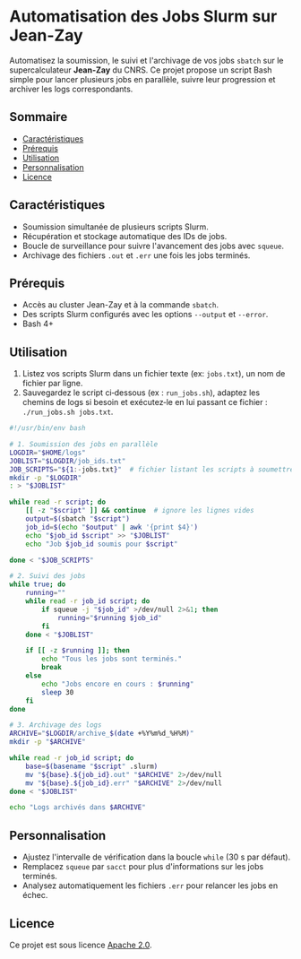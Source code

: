 # Automatisation des Jobs Slurm sur Jean-Zay

Automatisez la soumission, le suivi et l'archivage de vos jobs `sbatch` sur le supercalculateur **Jean-Zay** du CNRS. Ce projet propose un script Bash simple pour lancer plusieurs jobs en parallèle, suivre leur progression et archiver les logs correspondants.

## Sommaire
- [Caractéristiques](#caractéristiques)
- [Prérequis](#prérequis)
- [Utilisation](#utilisation)
- [Personnalisation](#personnalisation)
- [Licence](#licence)

## Caractéristiques
- Soumission simultanée de plusieurs scripts Slurm.
- Récupération et stockage automatique des IDs de jobs.
- Boucle de surveillance pour suivre l'avancement des jobs avec `squeue`.
- Archivage des fichiers `.out` et `.err` une fois les jobs terminés.

## Prérequis
- Accès au cluster Jean-Zay et à la commande `sbatch`.
- Des scripts Slurm configurés avec les options `--output` et `--error`.
- Bash 4+

## Utilisation
1. Listez vos scripts Slurm dans un fichier texte (ex: `jobs.txt`), un nom de fichier par ligne.
2. Sauvegardez le script ci‑dessous (ex : `run_jobs.sh`), adaptez les chemins de logs si besoin et exécutez‑le en lui passant ce fichier : `./run_jobs.sh jobs.txt`.

```bash
#!/usr/bin/env bash

# 1. Soumission des jobs en parallèle
LOGDIR="$HOME/logs"
JOBLIST="$LOGDIR/job_ids.txt"
JOB_SCRIPTS="${1:-jobs.txt}"  # fichier listant les scripts à soumettre
mkdir -p "$LOGDIR"
: > "$JOBLIST"

while read -r script; do
    [[ -z "$script" ]] && continue  # ignore les lignes vides
    output=$(sbatch "$script")
    job_id=$(echo "$output" | awk '{print $4}')
    echo "$job_id $script" >> "$JOBLIST"
    echo "Job $job_id soumis pour $script"

done < "$JOB_SCRIPTS"

# 2. Suivi des jobs
while true; do
    running=""
    while read -r job_id script; do
        if squeue -j "$job_id" >/dev/null 2>&1; then
            running="$running $job_id"
        fi
    done < "$JOBLIST"

    if [[ -z $running ]]; then
        echo "Tous les jobs sont terminés."
        break
    else
        echo "Jobs encore en cours : $running"
        sleep 30
    fi
done

# 3. Archivage des logs
ARCHIVE="$LOGDIR/archive_$(date +%Y%m%d_%H%M)"
mkdir -p "$ARCHIVE"

while read -r job_id script; do
    base=$(basename "$script" .slurm)
    mv "${base}.${job_id}.out" "$ARCHIVE" 2>/dev/null
    mv "${base}.${job_id}.err" "$ARCHIVE" 2>/dev/null
done < "$JOBLIST"

echo "Logs archivés dans $ARCHIVE"
```

## Personnalisation
- Ajustez l'intervalle de vérification dans la boucle `while` (30 s par défaut).
- Remplacez `squeue` par `sacct` pour plus d'informations sur les jobs terminés.
- Analysez automatiquement les fichiers `.err` pour relancer les jobs en échec.

## Licence
Ce projet est sous licence [Apache 2.0](LICENSE).

